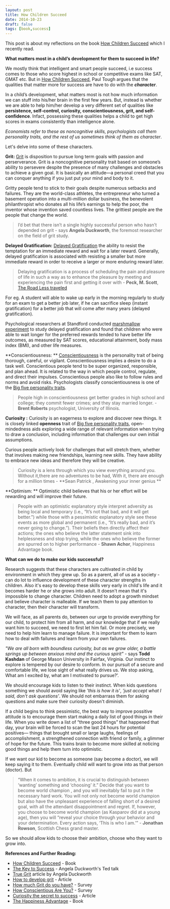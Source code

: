 ```yaml
---
layout: post
title: How Children Succeed
date: 2014-10-23
draft: false
tags: [book,success]
---
```

This post is about my reflections on the book [How Children Succeed](http://amzn.com/B0070ZLZ1G) which I recently read.  

**What matters most in a child’s development for them to succeed in life?**

We mostly think that intelligent and smart people succeed, i.e success comes to those  who score highest in school or competitive exams like SAT, GMAT etc. But in [How Children Succeed](http://amzn.com/B0070ZLZ1G), Paul Tough argues that the qualities that matter more for success are have to do with the ***character***. 


In a child’s development, what matters most is not how much information we can stuff into his/her brain in the first few years. But, instead is whether we are able to help him/her develop a very different set of qualities like **persistence, self-control, curiosity, conscientiousness, grit, and self-confidence**. Infact, possessing these qualities helps a child to get high scores in exams consistently than intelligence alone.

 *Economists refer to these as noncognitive skills, psychologists call them personality traits, and the rest of us sometimes think of them as character*.

Let's delve into some of these characters.

**Grit:** [Grit][1] is disposition to pursue long term goals with passion and perserverance. Grit is a noncognitive personality trait based on someone’s ability to persevere despite the presence of many challenges and obstacles to achieve a given goal. It is basically an attitude—a personal creed that you can conquer anything if you just put your mind and body to it.

Gritty people tend to stick to their goals despite numerous setbacks and failures.  They are the world-class athletes, the entrepreneur who turned a basement operation into a multi-million dollar business, the benevolent philanthropist who donates all his life’s earnings to help the poor, the inventor whose invention saved countless lives.  The grittiest people are the people that change the world.

> I’d bet that there isn’t a single highly successful person who hasn’t depended on grit - says **Angela Duckworth**, the foremost researcher on the field of grit study.


**Delayed Gratification:** [Delayed Gratification](http://en.wikipedia.org/wiki/Delayed_gratification) the ability to resist the temptation for an immediate reward and wait for a later reward. Generally, delayed gratification is associated with resisting a smaller but more immediate reward in order to receive a larger or more enduring reward later. 

> Delaying gratification is a process of scheduling the pain and pleasure of life in such a way as to enhance the pleasure by meeting and experiencing the pain first and getting it over with - **Peck, M. Scott**, [The Road Less traveled](http://amzn.com/0743243153)

For eg. A student will able to wake up early in the morning regularly to study for an exam to get a better job later, if he can sacrifice sleep (instant gratification) for a better job that will come after many years (delayed gratification).

Psychological researchers at Standford conducted [marshmallow experiment](http://en.wikipedia.org/wiki/Stanford_marshmallow_experiment) to study delayed gratification and found that children who were able to wait longer for the preferred rewards tended to have better life outcomes, as measured by SAT scores, educational attainment, body mass index (BMI), and other life measures.


**Conscientiousness: ** [Conscientiousness](http://en.wikipedia.org/wiki/Conscientiousness) is the personality trait of being thorough, careful, or vigilant. Conscientiousness implies a desire to do a task well. Conscientious people tend to be super organized, responsible, and plan ahead.  It is related to the way in which people control, regulate, and direct their impulses. Conscientious people also like to follow rules and norms and avoid risks. Psychologists classify conscientiousness is one of the [Big five personality traits](http://en.wikipedia.org/wiki/Big_Five_personality_traits).

> People high in conscientiousness get better grades in high school and college; they commit fewer crimes; and they stay married longer. - **Brent Roberts** psychologist, University of Illinois. 

**Curiosity :**  Curiosity is an eagerness to explore and discover new things. It is closely linked **openness** trait of [Big five personality traits](http://en.wikipedia.org/wiki/Big_Five_personality_traits), open-mindedness aids exploring a wide range of relevant information when trying to draw a conclusion, including information that challenges our own initial assumptions. 

Curious people actively look for challenges that will stretch them, whether that involves making new friendships, learning new skills. They have ability to embrace new ideas and therefore they will be creative.

> Curiosity is a lens through which you view everything around you. Without it,there are no adventures to be had, With it, there are enough for a million times - **Sean Patrick , Awakening your inner genius ** 

**Optimism: ** Optimistic child believes that his or her effort will be rewarding and will improve their future. 

> People with an optimistic explanatory style interpret adversity as being local and temporary (i.e., “It’s not that bad, and it will get better.”) while those with a pessimistic explanatory style see these events as more global and permanent (i.e., “It’s really bad, and it’s never going to change.”). Their beliefs then directly affect their actions; the ones who believe the latter statement sink into helplessness and stop trying, while the ones who believe the former are spurred on to higher performance - **Shawn Achor**, Happiness Advantage book. 


**What can we do to make our kids successful?**

Research suggests that these characters are cultivated in child by environment in which they grew up. So as a parent, all of us as a society - can do lot to influence development of these character strengths in children. Also it's easy to develop these skills very early in child's life and it becomes harder he or she grows into adult. It doesn't mean that it's impossible to change character. Children need to adopt a growth mindset and believe character is malleable. If we teach them to pay attention to character, then their character will transform.

We will face, as all parents do, between our urge to provide everything for our child, to protect him from all harm, and our knowledge that if we really want him to succeed, we need to first let him fail. Or more precisely, we need to help him learn to manage failure. It is important for them to learn how to deal with failures and learn from your own failures.

*"We are all born with boundless curiosity, but as we grow older, a battle springs up between anxious mind and the curious spirit"* - says **Todd Kashdan** of George Mason University in Fairfax, Virginia. Our instinct to explore is tempered by our desire to conform. In our pursuit of a secure and comfortable life, we lose sight of what really drives us. We stop asking, What am I excited by, what am I motivated to pursue?’.

We should encourage kids to listen to their instinct. When kids questions something we should avoid saying like *'this is how it is'*, *'just accept what I said, don't ask questions'*. We should not embarrass them for asking questions and make sure their curiosity doesn't diminish.

If a child begins to think pessimistic, the best way to improve possitive attitude is to encourage them start making a daily list of good things in their life. When you write down a list of “three good things” that happened that day, your brain will be forced to scan the last 24 hours for potential positives— things that brought small or large laughs, feelings of accomplishment, a strengthened connection with friend or family, a glimmer of hope for the future. This trains brain to become more skilled at noticing good things and help them turn into optimistic.

If we want our kid to become as someone (say become a doctor), we will keep saying it to them. Eventually child will want to grow into as that person (doctor). But

> “When it comes to ambition, it is crucial to distinguish between ‘wanting’ something and ‘choosing’ it.” Decide that you want to become world champion , and you will inevitably fail to put in the necessary hard work. You will not only not become world champion but also have the unpleasant experience of falling short of a desired goal, with all the attendant disappointment and regret. If, however, you choose to become world champion (as Kasparov did at a young age), then you will “reveal your choice through your behavior and your determination. Every action says, ‘This is who I am.’” - **Jonathan Rowson**, Scottish Chess grand master.

So we should allow kids to choose their ambition, choose who they want to grow into.


**References and Further Reading:**

* [How Children Succeed](http://amzn.com/B0070ZLZ1G) - Book
* [The Key to Success](http://www.ted.com/talks/angela_lee_duckworth_the_key_to_success_grit?language=en) - Angela Duckworth's Ted talk
* [True Grit](http://www.psychologicalscience.org/index.php/publications/observer/2013/april-13/true-grit.html)  article by Angela Duckworth
* [How to develop grit](http://examinedexistence.com/true-grit-what-is-it/) - Article
* [How much Grit do you have?](https://sasupenn.qualtrics.com/SE/?SID=SV_06f6QSOS2pZW9qR) - Survey
* [How Conscientious Are You?](http://www.yourpersonality.net/cgi-bin/conscientiousness/conscientiousness2.pl) - Survey
* [Curiosity the secret to success](https://psychologies.co.uk/self/curiosity-the-secret-to-your-success.html) - Article
* [The Happiness Advantage](http://amzn.com/0307591549) - Book

[1]: http://en.wikipedia.org/wiki/Grit_(personality_trait)

